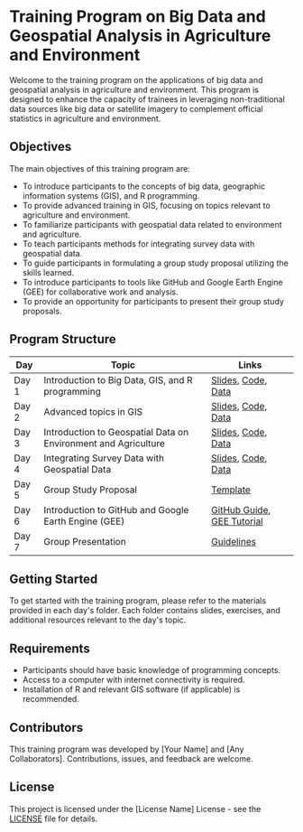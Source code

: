 # Training Program on Big Data and Geospatial Analysis in Agriculture and Environment

Welcome to the training program on the applications of big data and geospatial analysis in agriculture and environment. This program is designed to enhance the capacity of trainees in leveraging non-traditional data sources like big data or satellite imagery to complement official statistics in agriculture and environment.

## Objectives
The main objectives of this training program are:
- To introduce participants to the concepts of big data, geographic information systems (GIS), and R programming.
- To provide advanced training in GIS, focusing on topics relevant to agriculture and environment.
- To familiarize participants with geospatial data related to environment and agriculture.
- To teach participants methods for integrating survey data with geospatial data.
- To guide participants in formulating a group study proposal utilizing the skills learned.
- To introduce participants to tools like GitHub and Google Earth Engine (GEE) for collaborative work and analysis.
- To provide an opportunity for participants to present their group study proposals.

## Program Structure

| Day     | Topic                                                | Links                                                          |
|---------|------------------------------------------------------|----------------------------------------------------------------|
| Day 1   | Introduction to Big Data, GIS, and R programming     | [Slides](day1/slides.pdf), [Code](day1/code.R), [Data](day1/data.csv) |
| Day 2   | Advanced topics in GIS                               | [Slides](day2/slides.pdf), [Code](day2/code.R), [Data](day2/data.csv) |
| Day 3   | Introduction to Geospatial Data on Environment and Agriculture | [Slides](day3/slides.pdf), [Code](day3/code.R), [Data](day3/data.csv) |
| Day 4   | Integrating Survey Data with Geospatial Data         | [Slides](day4/slides.pdf), [Code](day4/code.R), [Data](day4/data.csv) |
| Day 5   | Group Study Proposal                                 | [Template](day5/group_study_proposal_template.docx) |
| Day 6   | Introduction to GitHub and Google Earth Engine (GEE) | [GitHub Guide](day6/github_guide.md), [GEE Tutorial](day6/gee_tutorial.pdf) |
| Day 7   | Group Presentation                                   | [Guidelines](day7/presentation_guidelines.pdf) |

## Getting Started
To get started with the training program, please refer to the materials provided in each day's folder. Each folder contains slides, exercises, and additional resources relevant to the day's topic.

## Requirements
- Participants should have basic knowledge of programming concepts.
- Access to a computer with internet connectivity is required.
- Installation of R and relevant GIS software (if applicable) is recommended.

## Contributors
This training program was developed by [Your Name] and [Any Collaborators]. Contributions, issues, and feedback are welcome.

## License
This project is licensed under the [License Name] License - see the [LICENSE](LICENSE) file for details.
